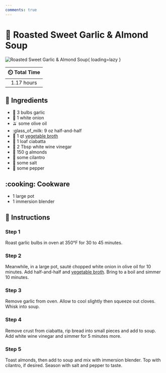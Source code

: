 ```yaml
---
comments: true
---
```

# :stew: Roasted Sweet Garlic & Almond Soup

![Roasted Sweet Garlic & Almond Soup](../assets/images/roasted-sweet-garlic-&-almond-soup.jpg){ loading=lazy }

| :timer_clock: Total Time |
|:-----------------------: |
| 1.17 hours |

## :salt: Ingredients

- :garlic: 3 bulbs garlic
- :onion: 1 white onion
- :olive: some olive oil
- :glass_of_milk: 9 oz half-and-half
- :stew: 1 qt [vegetable broth][1]
- :bread: 1 loaf ciabatta
- :wine_glass: 2 Tbsp white wine vinegar
- :chestnut: 150 g almonds
- :herb: some cilantro
- :salt: some salt
- :salt: some pepper

## :cooking: Cookware

- 1 large pot
- 1 immersion blender

## :pencil: Instructions

### Step 1

Roast garlic bulbs in oven at 350°F for 30 to 45 minutes.

### Step 2

Meanwhile, in a large pot, sauté chopped white onion in olive oil for 10 minutes. Add half-and-half and
[vegetable broth][1]. Bring to a boil and simmer 10 minutes.

### Step 3

Remove garlic from oven. Allow to cool slightly then squeeze out cloves. Whisk into soup.

### Step 4

Remove crust from ciabatta, rip bread into small pieces and add to soup. Add white wine vinegar and simmer for 5 minutes
more.

### Step 5

Toast almonds, then add to soup and mix with immersion blender. Top with cilantro, if desired. Season with salt and
pepper to taste.

[1]: <../ingredients/vegetable-broth.md>
